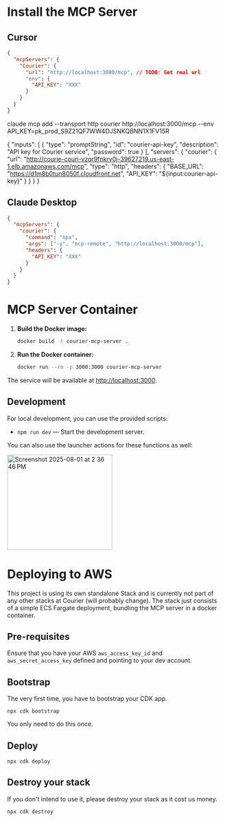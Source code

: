 # Install the MCP Server

## Cursor

```json
{
  "mcpServers": {
    "Courier": {
      "url": "http://localhost:3000/mcp", // TODO: Get real url
      "env": {
        "API_KEY": "XXX"
      }
    }
  }
}
```

claude mcp add --transport http courier http://localhost:3000/mcp --env API_KEY=pk_prod_S9Z21QF7WW4DJSNKQBNN1X1FV15R

{
	"inputs": [
		{
			"type": "promptString",
			"id": "courier-api-key",
			"description": "API key for Courier service",
			"password": true
		}
	],
	"servers": {
		"courier": {
			"url": "http://courie-couri-vzqr9fnkry0j-39627219.us-east-1.elb.amazonaws.com/mcp",
			"type": "http",
			"headers": {
				"BASE_URL": "https://d1m8b0tun8050f.cloudfront.net",
				"API_KEY": "${input:courier-api-key}"
			}
		}
	}
}

## Claude Desktop

```json
{
  "mcpServers": {
    "courier": {
      "command": "npx",
      "args": ["-y", "mcp-remote", "http://localhost:3000/mcp"],
      "headers": {
        "API_KEY": "XXX"
      }
    }
  }
}
```

# MCP Server Container

1. **Build the Docker image:**

   ```sh
   docker build -t courier-mcp-server .
   ```

2. **Run the Docker container:**

   ```sh
   docker run --rm -p 3000:3000 courier-mcp-server
   ```

The service will be available at [http://localhost:3000](http://localhost:3000).

## Development

For local development, you can use the provided scripts:

- `npm run dev` — Start the development server.

You can also use the launcher actions for these functions as well:

<img width="245" height="222" alt="Screenshot 2025-08-01 at 2 36 46 PM" src="https://github.com/user-attachments/assets/d9c06cae-9b2b-4e30-90bc-441e11ef633e" />

# Deploying to AWS

This project is using its own standalone Stack and is currently not part of any other stacks at 
Courier (will probably change). The stack just consists of a simple ECS Fargate deployment, bundling
the MCP server in a docker container.

## Pre-requisites

Ensure that you have your AWS `aws_access_key_id` and `aws_secret_access_key` defined and pointing to your
dev account.

## Bootstrap

The very first time, you have to bootstrap your CDK app.

`npx cdk bootstrap`

You only need to do this once.

## Deploy

`npx cdk deploy`

## Destroy your stack

If you don't intend to use it, please destroy your stack as it cost us money.

`npx cdk destroy`




